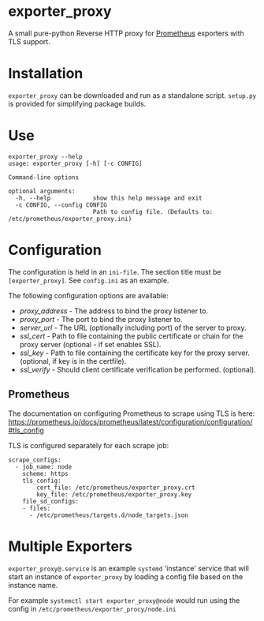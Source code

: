 # exporter_proxy

A small pure-python Reverse HTTP proxy for [Prometheus](https://prometheus.io) exporters with TLS support.

# Installation

`exporter_proxy` can be downloaded and run as a standalone script. `setup.py` is provided for simplifying package builds.

# Use

```
exporter_proxy --help
usage: exporter_proxy [-h] [-c CONFIG]

Command-line options

optional arguments:
  -h, --help            show this help message and exit
  -c CONFIG, --config CONFIG
                        Path to config file. (Defaults to: /etc/prometheus/exporter_proxy.ini)
```

# Configuration

The configuration is held in an `ini-file`. The section title must be `[exporter_proxy]`. See `config.ini` as an example.

The following configuration options are available:

* _proxy_address_ - The address to bind the proxy listener to.
* _proxy_port_ - The port to bind the proxy listener to.
* _server_url_ - The URL (optionally including port) of the server to proxy.
* _ssl_cert_ - Path to file containing the public certificate or chain for the proxy server (optional - if set enables SSL).
* _ssl_key_ - Path to file containing the certificate key for the proxy server. (optional, if key is in the certfile).
* _ssl_verify_ - Should client certificate verification be performed. (optional).

## Prometheus

The documentation on configuring Prometheus to scrape using TLS is here: https://prometheus.io/docs/prometheus/latest/configuration/configuration/#tls_config

TLS is configured separately for each scrape job:

```
scrape_configs:
  - job_name: node
    scheme: https
    tls_config:
        cert_file: /etc/prometheus/exporter_proxy.crt
        key_file: /etc/prometheus/exporter_proxy.key
    file_sd_configs:
    - files:
      - /etc/prometheus/targets.d/node_targets.json
```

# Multiple Exporters

`exporter_proxy@.service` is an example `systemd` 'instance' service that will start an instance of `exporter_proxy` by loading a config file based on the instance name.

For example `systemctl start exporter_proxy@node` would run using the config in `/etc/prometheus/exporter_procy/node.ini`
